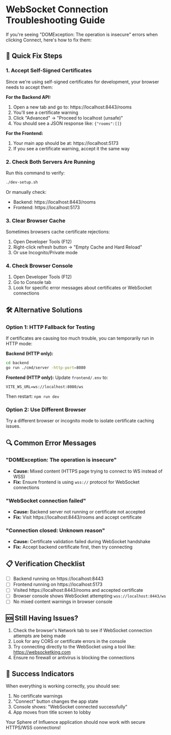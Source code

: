 # WebSocket Connection Troubleshooting Guide

If you're seeing "DOMException: The operation is insecure" errors when clicking Connect, here's how to fix them:

## 🔧 Quick Fix Steps

### 1. Accept Self-Signed Certificates

Since we're using self-signed certificates for development, your browser needs to accept them:

**For the Backend API:**
1. Open a new tab and go to: https://localhost:8443/rooms
2. You'll see a certificate warning
3. Click "Advanced" → "Proceed to localhost (unsafe)"
4. You should see a JSON response like: `{"rooms":[]}`

**For the Frontend:**
1. Your main app should be at: https://localhost:5173
2. If you see a certificate warning, accept it the same way

### 2. Check Both Servers Are Running

Run this command to verify:
```bash
./dev-setup.sh
```

Or manually check:
- Backend: https://localhost:8443/rooms
- Frontend: https://localhost:5173

### 3. Clear Browser Cache

Sometimes browsers cache certificate rejections:
1. Open Developer Tools (F12)
2. Right-click refresh button → "Empty Cache and Hard Reload"
3. Or use Incognito/Private mode

### 4. Check Browser Console

1. Open Developer Tools (F12)
2. Go to Console tab
3. Look for specific error messages about certificates or WebSocket connections

## 🛠️ Alternative Solutions

### Option 1: HTTP Fallback for Testing

If certificates are causing too much trouble, you can temporarily run in HTTP mode:

**Backend (HTTP only):**
```bash
cd backend
go run ./cmd/server -http-port=8080
```

**Frontend (HTTP only):**
Update `frontend/.env` to:
```
VITE_WS_URL=ws://localhost:8080/ws
```

Then restart: `npm run dev`

### Option 2: Use Different Browser

Try a different browser or incognito mode to isolate certificate caching issues.

## 🔍 Common Error Messages

### "DOMException: The operation is insecure"
- **Cause:** Mixed content (HTTPS page trying to connect to WS instead of WSS)
- **Fix:** Ensure frontend is using `wss://` protocol for WebSocket connections

### "WebSocket connection failed"
- **Cause:** Backend server not running or certificate not accepted
- **Fix:** Visit https://localhost:8443/rooms and accept certificate

### "Connection closed: Unknown reason"
- **Cause:** Certificate validation failed during WebSocket handshake
- **Fix:** Accept backend certificate first, then try connecting

## 📋 Verification Checklist

- [ ] Backend running on https://localhost:8443
- [ ] Frontend running on https://localhost:5173
- [ ] Visited https://localhost:8443/rooms and accepted certificate
- [ ] Browser console shows WebSocket attempting `wss://localhost:8443/ws`
- [ ] No mixed content warnings in browser console

## 🆘 Still Having Issues?

1. Check the browser's Network tab to see if WebSocket connection attempts are being made
2. Look for any CORS or certificate errors in the console
3. Try connecting directly to the WebSocket using a tool like: https://websocketking.com
4. Ensure no firewall or antivirus is blocking the connections

## 🎯 Success Indicators

When everything is working correctly, you should see:
1. No certificate warnings
2. "Connect" button changes the app state
3. Console shows: "WebSocket connected successfully"
4. App moves from title screen to lobby

Your Sphere of Influence application should now work with secure HTTPS/WSS connections!
